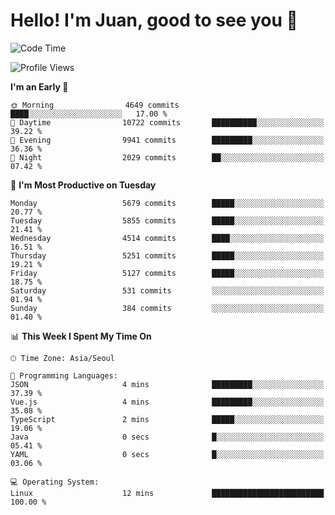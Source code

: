 # Hello! I'm Juan, good to see you 👋

<!--
**Y-k-Y/Y-k-Y** is a ✨ _special_ ✨ repository because its `README.md` (this file) appears on your GitHub profile.

Here are some ideas to get you started:

- 🔭 I’m currently working on ...
- 🌱 I’m currently learning ...
- 👯 I’m looking to collaborate on ...
- 🤔 I’m looking for help with ...
- 💬 Ask me about ...
- 📫 How to reach me: ...
- 😄 Pronouns: ...
- ⚡ Fun fact: ...
-->
<!--
![Profile views](https://gpvc.arturio.dev/Y-k-Y)

[![Omid Nikrah StackOverflow](https://github-readme-stackoverflow.vercel.app/?userID=9517076)](https://stackoverflow.com/users/9517076/i-have-10-fingers)
-->

<!--START_SECTION:waka-->
![Code Time](http://img.shields.io/badge/Code%20Time-1%2C823%20hrs%2019%20mins-blue)

![Profile Views](http://img.shields.io/badge/Profile%20Views-0-blue)

**I'm an Early 🐤** 

```text
🌞 Morning                4649 commits        ████░░░░░░░░░░░░░░░░░░░░░   17.00 % 
🌆 Daytime                10722 commits       ██████████░░░░░░░░░░░░░░░   39.22 % 
🌃 Evening                9941 commits        █████████░░░░░░░░░░░░░░░░   36.36 % 
🌙 Night                  2029 commits        ██░░░░░░░░░░░░░░░░░░░░░░░   07.42 % 
```
📅 **I'm Most Productive on Tuesday** 

```text
Monday                   5679 commits        █████░░░░░░░░░░░░░░░░░░░░   20.77 % 
Tuesday                  5855 commits        █████░░░░░░░░░░░░░░░░░░░░   21.41 % 
Wednesday                4514 commits        ████░░░░░░░░░░░░░░░░░░░░░   16.51 % 
Thursday                 5251 commits        █████░░░░░░░░░░░░░░░░░░░░   19.21 % 
Friday                   5127 commits        █████░░░░░░░░░░░░░░░░░░░░   18.75 % 
Saturday                 531 commits         ░░░░░░░░░░░░░░░░░░░░░░░░░   01.94 % 
Sunday                   384 commits         ░░░░░░░░░░░░░░░░░░░░░░░░░   01.40 % 
```


📊 **This Week I Spent My Time On** 

```text
🕑︎ Time Zone: Asia/Seoul

💬 Programming Languages: 
JSON                     4 mins              █████████░░░░░░░░░░░░░░░░   37.39 % 
Vue.js                   4 mins              █████████░░░░░░░░░░░░░░░░   35.08 % 
TypeScript               2 mins              █████░░░░░░░░░░░░░░░░░░░░   19.06 % 
Java                     0 secs              █░░░░░░░░░░░░░░░░░░░░░░░░   05.41 % 
YAML                     0 secs              █░░░░░░░░░░░░░░░░░░░░░░░░   03.06 % 

💻 Operating System: 
Linux                    12 mins             █████████████████████████   100.00 % 
```


<!--END_SECTION:waka-->
